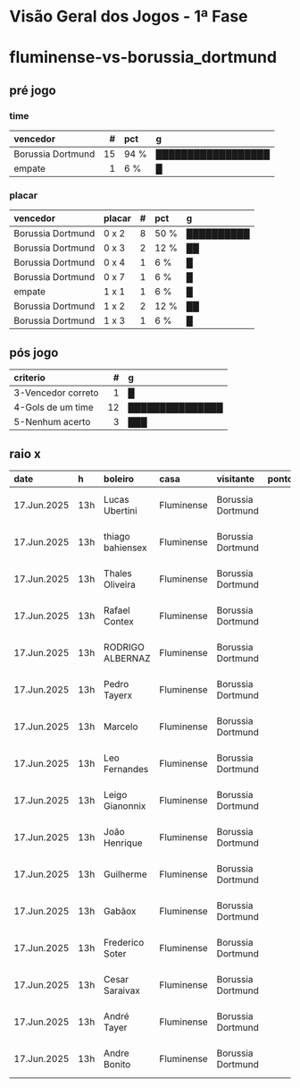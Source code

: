 # Visão Geral dos Jogos - 1ª Fase

# fluminense-vs-borussia_dortmund

## pré jogo

### time

| vencedor          |   # | pct   | g                  |
|:------------------|----:|:------|:-------------------|
| Borussia Dortmund |  15 | 94 %  | ██████████████████ |
| empate            |   1 | 6 %   | █                  |

### placar

| vencedor          | placar   |   # | pct   | g          |
|:------------------|:---------|----:|:------|:-----------|
| Borussia Dortmund | 0 x 2    |   8 | 50 %  | ██████████ |
| Borussia Dortmund | 0 x 3    |   2 | 12 %  | ██         |
| Borussia Dortmund | 0 x 4    |   1 | 6 %   | █          |
| Borussia Dortmund | 0 x 7    |   1 | 6 %   | █          |
| empate            | 1 x 1    |   1 | 6 %   | █          |
| Borussia Dortmund | 1 x 2    |   2 | 12 %  | ██         |
| Borussia Dortmund | 1 x 3    |   1 | 6 %   | █          |

## pós jogo

| criterio           |   # | g               |
|:-------------------|----:|:----------------|
| 3-Vencedor correto |   1 | █               |
| 4-Gols de um time  |  12 | ███████████████ |
| 5-Nenhum acerto    |   3 | ███             |

## raio x

| date        | h   | boleiro          | casa       | visitante         |   pontos | criteiro           | bol_placar   | bol_time          | real_placar   | real_time   |
|:------------|:----|:-----------------|:-----------|:------------------|---------:|:-------------------|:-------------|:------------------|:--------------|:------------|
| 17.Jun.2025 | 13h | Lucas Ubertini   | Fluminense | Borussia Dortmund |        5 | 3-Vencedor correto | 1 x 1        | empate            | 0 x 0         | empate      |
| 17.Jun.2025 | 13h | thiago bahiensex | Fluminense | Borussia Dortmund |        1 | 4-Gols de um time  | 0 x 2        | Borussia Dortmund | 0 x 0         | empate      |
| 17.Jun.2025 | 13h | Thales Oliveira  | Fluminense | Borussia Dortmund |        1 | 4-Gols de um time  | 0 x 3        | Borussia Dortmund | 0 x 0         | empate      |
| 17.Jun.2025 | 13h | Rafael Contex    | Fluminense | Borussia Dortmund |        1 | 4-Gols de um time  | 0 x 3        | Borussia Dortmund | 0 x 0         | empate      |
| 17.Jun.2025 | 13h | RODRIGO ALBERNAZ | Fluminense | Borussia Dortmund |        1 | 4-Gols de um time  | 0 x 4        | Borussia Dortmund | 0 x 0         | empate      |
| 17.Jun.2025 | 13h | Pedro Tayerx     | Fluminense | Borussia Dortmund |        1 | 4-Gols de um time  | 0 x 7        | Borussia Dortmund | 0 x 0         | empate      |
| 17.Jun.2025 | 13h | Marcelo          | Fluminense | Borussia Dortmund |        1 | 4-Gols de um time  | 0 x 2        | Borussia Dortmund | 0 x 0         | empate      |
| 17.Jun.2025 | 13h | Leo Fernandes    | Fluminense | Borussia Dortmund |        1 | 4-Gols de um time  | 0 x 2        | Borussia Dortmund | 0 x 0         | empate      |
| 17.Jun.2025 | 13h | Leigo Gianonnix  | Fluminense | Borussia Dortmund |        1 | 4-Gols de um time  | 0 x 2        | Borussia Dortmund | 0 x 0         | empate      |
| 17.Jun.2025 | 13h | João Henrique    | Fluminense | Borussia Dortmund |        1 | 4-Gols de um time  | 0 x 2        | Borussia Dortmund | 0 x 0         | empate      |
| 17.Jun.2025 | 13h | Guilherme        | Fluminense | Borussia Dortmund |        1 | 4-Gols de um time  | 0 x 2        | Borussia Dortmund | 0 x 0         | empate      |
| 17.Jun.2025 | 13h | Gabãox           | Fluminense | Borussia Dortmund |        1 | 4-Gols de um time  | 0 x 2        | Borussia Dortmund | 0 x 0         | empate      |
| 17.Jun.2025 | 13h | Frederico Soter  | Fluminense | Borussia Dortmund |        1 | 4-Gols de um time  | 0 x 2        | Borussia Dortmund | 0 x 0         | empate      |
| 17.Jun.2025 | 13h | Cesar Saraivax   | Fluminense | Borussia Dortmund |        0 | 5-Nenhum acerto    | 1 x 2        | Borussia Dortmund | 0 x 0         | empate      |
| 17.Jun.2025 | 13h | André Tayer      | Fluminense | Borussia Dortmund |        0 | 5-Nenhum acerto    | 1 x 3        | Borussia Dortmund | 0 x 0         | empate      |
| 17.Jun.2025 | 13h | Andre Bonito     | Fluminense | Borussia Dortmund |        0 | 5-Nenhum acerto    | 1 x 2        | Borussia Dortmund | 0 x 0         | empate      |